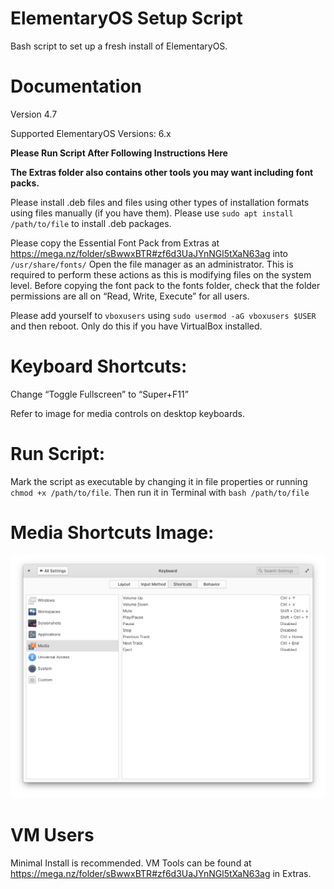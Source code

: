 # ElementaryOS Setup Script
Bash script to set up a fresh install of ElementaryOS.


# Documentation

Version 4.7

Supported ElementaryOS Versions: 6.x

**Please Run Script After Following Instructions Here**

**The Extras folder also contains other tools you may want including font packs.**

Please install .deb files and files using other types of installation formats using files manually (if you have them). Please use `sudo apt install /path/to/file` to install .deb packages.

Please copy the Essential Font Pack from Extras at https://mega.nz/folder/sBwwxBTR#zf6d3UaJYnNGl5tXaN63ag into `/usr/share/fonts/` Open the file manager as an administrator. This is required to perform these actions as this is modifying files on the system level. Before copying the font pack to the fonts folder, check that the folder permissions are all on “Read, Write, Execute” for all users.

Please add yourself to `vboxusers` using `sudo usermod -aG vboxusers $USER` and then reboot. Only do this if you have VirtualBox installed.


# Keyboard Shortcuts:

Change “Toggle Fullscreen” to “Super+F11”

Refer to image for media controls on desktop keyboards.


# Run Script:

Mark the script as executable by changing it in file properties or running `chmod +x /path/to/file`. Then run it in Terminal with `bash /path/to/file`


# Media Shortcuts Image:
![Error](https://github.com/TechnologyMan101/elementaryos-setup-script/blob/main/Media%20Shortcuts%20for%20Desktop%20Keyboards.png?raw=true)


# VM Users

Minimal Install is recommended. VM Tools can be found at  https://mega.nz/folder/sBwwxBTR#zf6d3UaJYnNGl5tXaN63ag in Extras.
